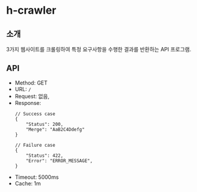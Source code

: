 # h-crawler

## 소개

3가지 웹사이트를 크롤링하여 특정 요구사항을 수행한 결과를 반환하는 API 프로그램.

## API

- Method: GET
- URL: `/`
- Request: 없음,
- Response:
    ```
    // Success case
    {
        "Status": 200,
        "Merge": "AaB2C4Ddefg"
    }
  
    // Failure case
    {
        "Status": 422,
        "Error": "ERROR_MESSAGE",
    }
    ```
- Timeout: 5000ms
- Cache: 1m
